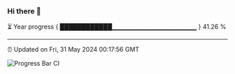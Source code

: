 ### Hi there 👋

⏳ Year progress { ████████████▁▁▁▁▁▁▁▁▁▁▁▁▁▁▁▁▁▁ } 41.26 %

---

⏰ Updated on Fri, 31 May 2024 00:17:56 GMT

![Progress Bar CI](https://github.com/liununu/liununu/workflows/Progress%20Bar%20CI/badge.svg)
